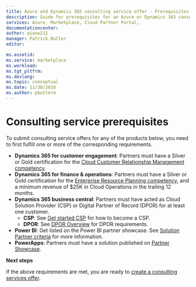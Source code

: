 ```yaml
---
title: Azure and Dynamics 365 consulting service offer - Prerequisites | Microsoft Docs
description: Guide for prerequisites for an Azure or Dynamics 365 consulting service offer in the Cloud Partner Portal.
services: Azure, Marketplace, Cloud Partner Portal, 
documentationcenter:
author: qianw211
manager: Patrick.Butler  
editor:

ms.assetid: 
ms.service: marketplace
ms.workload: 
ms.tgt_pltfrm: 
ms.devlang: 
ms.topic: conceptual
ms.date: 11/30/2018
ms.author: pbutlerm
---
```


# Consulting service prerequisites

To submit consulting service offers for any of the products below, you need to first fulfill one or more of the corresponding requirements.

* **Dynamics 365 for customer engagement**: Partners must have a Silver or Gold certification for the [Cloud Customer Relationship Management competency](https://partner.microsoft.com/membership/cloud-customer-relationship-management-competency). 
* **Dynamics 365 for finance & operations**: Partners must have a Silver or Gold certification for the [Enterprise Resource Planning competency](https://partner.microsoft.com/membership/enterprise-resource-planning-competency), and a minimum revenue of $25K in Cloud Operations in the trailing 12 months.
* **Dynamics 365 business central**: Partners must have acted as Cloud Solution Provider (CSP) or Digital Partner of Record (DPOR) for at least one customer.
    * **CSP**: See [Get started CSP](https://partner.microsoft.com/cloud-solution-provider/get-started) for how to become a CSP.
    * **DPOR**: See [DPOR Overview](https://partner.microsoft.com/membership/digital-partner-of-record#Membership_Digital_Partner_of_Record_Navigated_Rich_Text_Node1) for DPOR requirements.
* **Power BI**: Get listed on the Power BI partner showcase. See [Solution Partner criteria](https://powerbi.microsoft.com/become-a-partner) for more information.
* **PowerApps**: Partners must have a solution published on [Partner Showcase](https://powerapps.microsoft.com/partner-showcase).

**Next steps**

If the above requirements are met, you are ready to [create a consulting services offer](./cpp-consulting-service-create-offer.md).
